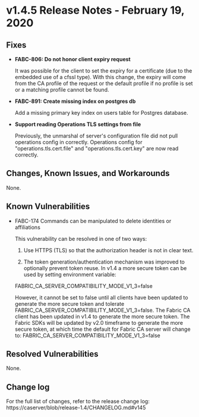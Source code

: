 v1.4.5 Release Notes - February 19, 2020
========================================

Fixes
-----

- **FABC-806: Do not honor client expiry request**

  It was possible for the client to set the expiry for a certificate (due to
  the embedded use of a cfssl type). With this change, the expiry will come
  from the CA profile of the request or the default profile if no profile is
  set or a matching profile cannot be found.

- **FABC-891: Create missing index on postgres db**

  Add a missing primary key index on users table for Postgres database.

- **Support reading Operations TLS settings from file**

  Previously, the unmarshal of server's configuration file
  did not pull operations config in correctly. Operations
  config for "operations.tls.cert.file" and "operations.tls.cert.key"
  are now read correctly.


Changes, Known Issues, and Workarounds
--------------------------------------

None.

Known Vulnerabilities
---------------------
- FABC-174 Commands can be manipulated to delete identities or affiliations

  This vulnerability can be resolved in one of two ways:

  1) Use HTTPS (TLS) so that the authorization header is not in clear text.

  2) The token generation/authentication mechanism was improved to optionally prevent
  token reuse. In v1.4 a more secure token can be used by setting environment variable:

  FABRIC_CA_SERVER_COMPATIBILITY_MODE_V1_3=false

  However, it cannot be set to false until all clients have
  been updated to generate the more secure token and tolerate
  FABRIC_CA_SERVER_COMPATIBILITY_MODE_V1_3=false.
  The Fabric CA client has been updated in v1.4 to generate the more secure token.
  The Fabric SDKs will be updated by v2.0 timeframe to generate the more secure token,
  at which time the default for Fabric CA server will change to:
  FABRIC_CA_SERVER_COMPATIBILITY_MODE_V1_3=false

Resolved Vulnerabilities
------------------------
None.


Change log
----------
For the full list of changes, refer to the release change log:
https://caserver/blob/release-1.4/CHANGELOG.md#v145

